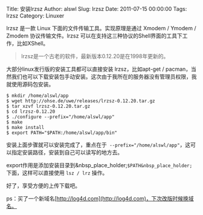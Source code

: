 Title: 安装lrzsz
Author: alswl
Slug: lrzsz
Date: 2011-07-15 00:00:00
Tags: lrzsz
Category: Linuxer

lrzsz 是一款 Linux 下面的文件传输工具。实现原理是通过 Xmodem / Ymodem / Zmodem 协议传输文件。lrzsz
可以在支持这三种协议的Shell界面的工具下工作，比如XShell。

> lrzsz是一个古老的软件，最新版本0.12.20是在1998年更新的。

大部分linux发行版的安装工具都可以直接安装 lrzsz，比如apt-get /
pacman，当然我们也可以下载安装包手动安装。这次由于我所在的服务器没有管理员权限，我就使用源码包安装。

    
    $ mkdir /home/alswl/app
    $ wget http://ohse.de/uwe/releases/lrzsz-0.12.20.tar.gz
    $ tar xzvf lrzsz-0.12.20.tar.gz
    $ cd lrzsz-0.12.20
    $ ./configure --prefix="/home/alswl/app"
    $ make
    $ make install
    $ export PATH="$PATH:/home/alswl/app/bin"
    

安装上面步骤就可以安装完成了，重点在于` --prefix="/home/alswl/app"`，这可以指定安装路径，安装到自己可以读写的地方去。

export作用是添加安装目录到&nbsp_place_holder;`$PATH&nbsp_place_holder;`下面，这样可以直接使用 `lsz
/ lrz` 操作。

好了，享受方便的上传下载吧。

ps：买了一个新域名[http://log4d.com](http://log4d.com)，下次改版时候换域名。

